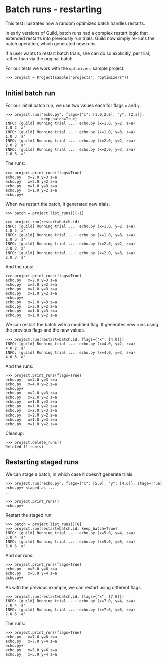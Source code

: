 # Batch runs - restarting

This test illustrates how a random optimized batch handles restarts.

In early versions of Guild, batch runs had a complex restart logic
that extended restarts into previously run trials. Guild now simply
re-runs the batch operation, which generated new runs.

If a user wants to restart batch trials, she can do so explicitly, per
trial, rather than via the original batch.

For our tests we work with the `optimizers` sample project:

    >>> project = Project(sample("projects", "optimizers"))

## Initial batch run

For our initial batch run, we use two values each for flags `x` and
`y`:

    >>> project.run("echo.py", flags={"x": [1.0,2.0], "y": [2,3]},
    ...             keep_batch=True)
    INFO: [guild] Running trial ...: echo.py (x=1.0, y=2, z=a)
    1.0 2 'a'
    INFO: [guild] Running trial ...: echo.py (x=1.0, y=3, z=a)
    1.0 3 'a'
    INFO: [guild] Running trial ...: echo.py (x=2.0, y=2, z=a)
    2.0 2 'a'
    INFO: [guild] Running trial ...: echo.py (x=2.0, y=3, z=a)
    2.0 3 'a'

The runs:

    >>> project.print_runs(flags=True)
    echo.py   x=2.0 y=3 z=a
    echo.py   x=2.0 y=2 z=a
    echo.py   x=1.0 y=3 z=a
    echo.py   x=1.0 y=2 z=a
    echo.py+

When we restart the batch, it generated new trials.

    >>> batch = project.list_runs()[-1]

    >>> project.run(restart=batch.id)
    INFO: [guild] Running trial ...: echo.py (x=1.0, y=2, z=a)
    1.0 2 'a'
    INFO: [guild] Running trial ...: echo.py (x=1.0, y=3, z=a)
    1.0 3 'a'
    INFO: [guild] Running trial ...: echo.py (x=2.0, y=2, z=a)
    2.0 2 'a'
    INFO: [guild] Running trial ...: echo.py (x=2.0, y=3, z=a)
    2.0 3 'a'

And the runs:

    >>> project.print_runs(flags=True)
    echo.py   x=2.0 y=3 z=a
    echo.py   x=2.0 y=2 z=a
    echo.py   x=1.0 y=3 z=a
    echo.py   x=1.0 y=2 z=a
    echo.py+
    echo.py   x=2.0 y=3 z=a
    echo.py   x=2.0 y=2 z=a
    echo.py   x=1.0 y=3 z=a
    echo.py   x=1.0 y=2 z=a

We can restart the batch with a modified flag. It generates new runs
using the previous flags and the new values.

    >>> project.run(restart=batch.id, flags={"x": [4.0]})
    INFO: [guild] Running trial ...: echo.py (x=4.0, y=2, z=a)
    4.0 2 'a'
    INFO: [guild] Running trial ...: echo.py (x=4.0, y=3, z=a)
    4.0 3 'a'

And the runs:

    >>> project.print_runs(flags=True)
    echo.py   x=4.0 y=3 z=a
    echo.py   x=4.0 y=2 z=a
    echo.py+
    echo.py   x=2.0 y=3 z=a
    echo.py   x=2.0 y=2 z=a
    echo.py   x=1.0 y=3 z=a
    echo.py   x=1.0 y=2 z=a
    echo.py   x=2.0 y=3 z=a
    echo.py   x=2.0 y=2 z=a
    echo.py   x=1.0 y=3 z=a
    echo.py   x=1.0 y=2 z=a

Cleanup:

    >>> project.delete_runs()
    Deleted 11 run(s)

## Restarting staged runs

We can stage a batch, in which case it doesn't generate trials.

    >>> project.run("echo.py", flags={"x": [5.0], "y": [4,6]}, stage=True)
    echo.py+ staged as ...
    ...

    >>> project.print_runs()
    echo.py+

Restart the staged run:

    >>> batch = project.list_runs()[0]
    >>> project.run(restart=batch.id, keep_batch=True)
    INFO: [guild] Running trial ...: echo.py (x=5.0, y=4, z=a)
    5.0 4 'a'
    INFO: [guild] Running trial ...: echo.py (x=5.0, y=6, z=a)
    5.0 6 'a'

And our runs:

    >>> project.print_runs(flags=True)
    echo.py   x=5.0 y=6 z=a
    echo.py   x=5.0 y=4 z=a
    echo.py+

As with the previous example, we can restart using different flags.

    >>> project.run(restart=batch.id, flags={"x": [7.0]})
    INFO: [guild] Running trial ...: echo.py (x=7.0, y=4, z=a)
    7.0 4 'a'
    INFO: [guild] Running trial ...: echo.py (x=7.0, y=6, z=a)
    7.0 6 'a'

The runs:

    >>> project.print_runs(flags=True)
    echo.py   x=7.0 y=6 z=a
    echo.py   x=7.0 y=4 z=a
    echo.py+
    echo.py   x=5.0 y=6 z=a
    echo.py   x=5.0 y=4 z=a
